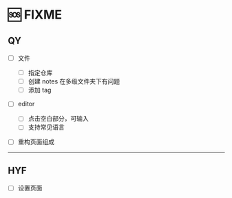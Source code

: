 # 🆘 FIXME

## QY

- [ ] 文件

  - [ ] 指定仓库
  - [ ] 创建 notes 在多级文件夹下有问题
  - [ ] 添加 tag

- [ ] editor

  - [ ] 点击空白部分，可输入
  - [ ] 支持常见语言

- [ ] 重构页面组成

---

## HYF

- [ ] 设置页面
